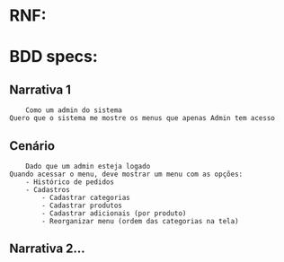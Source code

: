<!-- Exemplos -->
# RNF:

# BDD specs:

## Narrativa 1
```
	Como um admin do sistema
Quero que o sistema me mostre os menus que apenas Admin tem acesso
```

## Cenário
```
	Dado que um admin esteja logado
Quando acessar o menu, deve mostrar um menu com as opções:
	- Histórico de pedidos
	- Cadastros
		- Cadastrar categorias
		- Cadastrar produtos
		- Cadastrar adicionais (por produto)
		- Reorganizar menu (ordem das categorias na tela)

```

## Narrativa 2...
